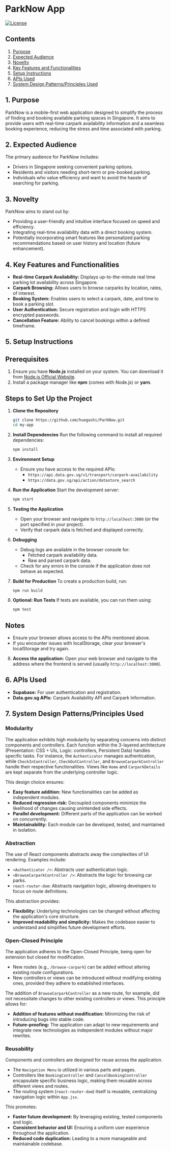 # ParkNow App

[![License](https://img.shields.io/badge/License-MIT-yellow.svg)](https://opensource.org/licenses/MIT)

## Contents

1.  [Purpose](#purpose)
2.  [Expected Audience](#expected-audience)
3.  [Novelty](#novelty)
4.  [Key Features and Functionalities](#key-features-and-functionalities)
5.  [Setup Instructions](#setup-instructions)
6.  [APIs Used](#apis-used)
7.  [System Design Patterns/Principles Used](#system-design-patterns-principles-used)

## 1. Purpose <a name="purpose"></a>

ParkNow is a mobile-first web application designed to simplify the process of finding and booking available parking spaces in Singapore. It aims to provide users with real-time carpark availability information and a seamless booking experience, reducing the stress and time associated with parking.

## 2. Expected Audience <a name="expected-audience"></a>

The primary audience for ParkNow includes:

* Drivers in Singapore seeking convenient parking options.
* Residents and visitors needing short-term or pre-booked parking.
* Individuals who value efficiency and want to avoid the hassle of searching for parking.

## 3. Novelty <a name="novelty"></a>

ParkNow aims to stand out by:

* Providing a user-friendly and intuitive interface focused on speed and efficiency.
* Integrating real-time availability data with a direct booking system.
* Potentially incorporating smart features like personalized parking recommendations based on user history and location (future enhancement).

## 4. Key Features and Functionalities <a name="key-features-and-functionalities"></a>

* **Real-time Carpark Availability:** Displays up-to-the-minute real time parking lot availability across Singapore.
* **Carpark Browsing:** Allows users to browse carparks by location, rates, of interest.
* **Booking System:** Enables users to select a carpark, date, and time to book a parking slot.
* **User Authentication:** Secure registration and login with HTTPS encrypted passwords.
* **Cancellation Feature:** Ability to cancel bookings within a defined timeframe.

## 5. Setup Instructions <a name="setup-instructions"></a>

## Prerequisites
1. Ensure you have **Node.js** installed on your system. You can download it from [Node.js Official Website](https://nodejs.org/).
2. Install a package manager like **npm** (comes with Node.js) or **yarn**.

## Steps to Set Up the Project

1. **Clone the Repository**
   ```bash
   git clone https://github.com/huegashi/ParkNow.git
   cd my-app
   ```

2. **Install Dependencies**
   Run the following command to install all required dependencies:
   ```bash
   npm install
   ```

3. **Environment Setup**
   - Ensure you have access to the required APIs:
     - `https://api.data.gov.sg/v1/transport/carpark-availability`
     - `https://data.gov.sg/api/action/datastore_search`

4. **Run the Application**
   Start the development server:
   ```bash
   npm start
   ```

5. **Testing the Application**
   - Open your browser and navigate to `http://localhost:3000` (or the port specified in your project).
   - Verify that carpark data is fetched and displayed correctly.

6. **Debugging**
   - Debug logs are available in the browser console for:
     - Fetched carpark availability data.
     - Raw and parsed carpark data.
   - Check for any errors in the console if the application does not behave as expected.

7. **Build for Production**
   To create a production build, run:
   ```bash
   npm run build
   ```

8. **Optional: Run Tests**
   If tests are available, you can run them using:
   ```bash
   npm test
   ```

## Notes
- Ensure your browser allows access to the APIs mentioned above.
- If you encounter issues with localStorage, clear your browser's localStorage and try again.


8.  **Access the application:** Open your web browser and navigate to the address where the frontend is served (usually `http://localhost:3000`).

## 6. APIs Used <a name="apis-used"></a>

* **Supabase:** For user authentication and registration.
* **Data.gov.sg APIs:** Carpark Availability API and Carpark Information.

## 7. System Design Patterns/Principles Used <a name="system-design-patterns-principles-used"></a>
### Modularity

The application exhibits high modularity by separating concerns into distinct components and controllers. Each function within the 3-layered architecture (Presentation: CSS + UIs, Logic: controllers, Persistent Data) handles specific tasks. For instance, the `Authenticator` manages authentication, while `CheckInController`, `CheckOutController`, and `BrowseCarparkController` handle their respective functionalities. Views like `Home` and `CarparkDetails` are kept separate from the underlying controller logic.

This design choice ensures:

* **Easy feature addition:** New functionalities can be added as independent modules.
* **Reduced regression risk:** Decoupled components minimize the likelihood of changes causing unintended side effects.
* **Parallel development:** Different parts of the application can be worked on concurrently.
* **Maintainability:** Each module can be developed, tested, and maintained in isolation.

### Abstraction

The use of React components abstracts away the complexities of UI rendering. Examples include:

* `<Authenticator />`: Abstracts user authentication logic.
* `<BrowseCarparkController />`: Abstracts the logic for browsing car parks.
* `react-router-dom`: Abstracts navigation logic, allowing developers to focus on route definitions.

This abstraction provides:

* **Flexibility:** Underlying technologies can be changed without affecting the application's core structure.
* **Improved readability and simplicity:** Makes the codebase easier to understand and simplifies future development efforts.

### Open-Closed Principle

The application adheres to the Open-Closed Principle, being open for extension but closed for modification.

* New routes (e.g., `/browse-carpark`) can be added without altering existing route configurations.
* New controllers or views can be introduced without modifying existing ones, provided they adhere to established interfaces.

The addition of `BrowseCarparkController` as a new route, for example, did not necessitate changes to other existing controllers or views. This principle allows for:

* **Addition of features without modification:** Minimizing the risk of introducing bugs into stable code.
* **Future-proofing:** The application can adapt to new requirements and integrate new technologies as independent modules without major rewrites.

### Reusability

Components and controllers are designed for reuse across the application.

* The `Navigation Menu` is utilized in various parts and pages.
* Controllers like `BookingController` and `CancelBookingController` encapsulate specific business logic, making them reusable across different views and routes.
* The routing system (`react-router-dom`) itself is reusable, centralizing navigation logic within `App.jsx`.

This promotes:

* **Faster future development:** By leveraging existing, tested components and logic.
* **Consistent behavior and UI:** Ensuring a uniform user experience throughout the application.
* **Reduced code duplication:** Leading to a more manageable and maintainable codebase.


